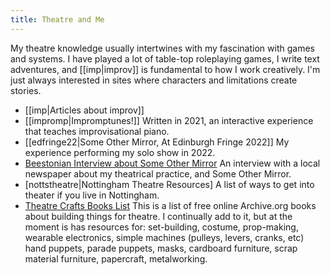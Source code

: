 ```yaml
---
title: Theatre and Me
---
```

My theatre knowledge usually intertwines with my fascination with games and systems. I have played a lot of table-top roleplaying games, I write text adventures, and [[imp|improv]] is fundamental to how I work creatively. I'm just always interested in sites where characters and limitations create stories.
- [[imp|Articles about improv]]
- [[impromp|Impromptunes!]] Written in 2021, an interactive experience that teaches improvisational piano.
- [[edfringe22|Some Other Mirror, At Edinburgh Fringe 2022]] My experience performing my solo show in 2022.
- [Beestonian Interview about Some Other Mirror](https://beestonian.com/some-other-mirror/) An interview with a local newspaper about my theatrical practice, and Some Other Mirror.
- [nottstheatre|Nottingham Theatre Resources] A list of ways to get into theater if you live in Nottingham.
- [Theatre Crafts Books List](https://archive.org/details/@riewarden/lists/2/theatre-crafts) This is a list of free online Archive.org books about building things for theatre. I continually add to it, but at the moment is has resources for: set-building, costume, prop-making, wearable electronics, simple machines (pulleys, levers, cranks, etc) hand puppets, parade puppets, masks, cardboard furniture, scrap material furniture, papercraft, metalworking.